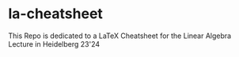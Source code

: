 # la-cheatsheet
This Repo is dedicated to a LaTeX Cheatsheet for the Linear Algebra Lecture in Heidelberg 23'24
